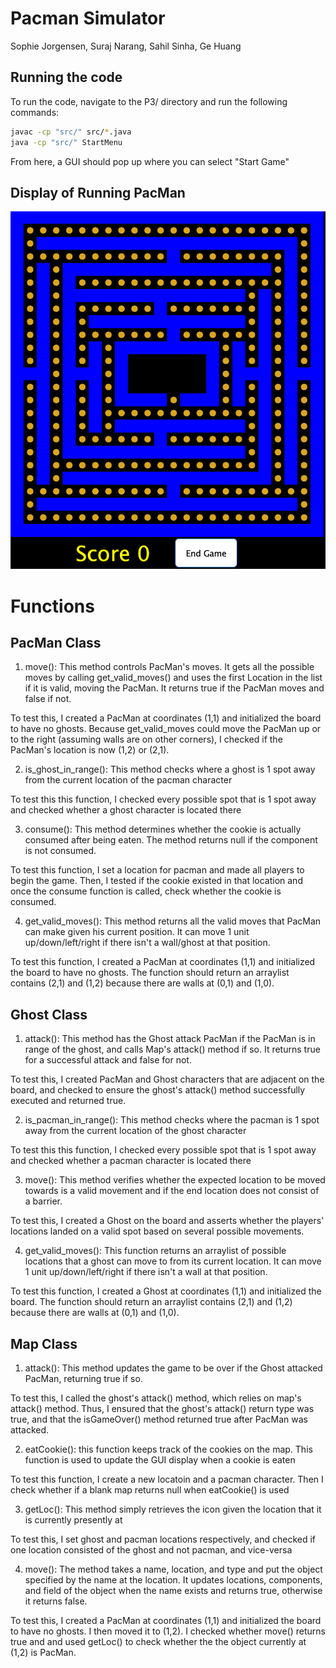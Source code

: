 # Pacman Simulator
Sophie Jorgensen, Suraj Narang, Sahil Sinha, Ge Huang

## Running the code
To run the code, navigate to the P3/ directory and run the following commands:

```bash
javac -cp "src/" src/*.java
java -cp "src/" StartMenu
```

From here, a GUI should pop up where you can select "Start Game"

## Display of Running PacMan
![PacMan View](PacMan.png)

# Functions

## PacMan Class
1. move(): This method controls PacMan's moves. It gets all the possible moves by calling get_valid_moves() and uses the first Location in the list if it is valid, moving the PacMan. It returns true if the PacMan moves and false if not.

To test this, I created a PacMan at coordinates (1,1) and initialized the board to have no ghosts. Because get_valid_moves could move the PacMan up or to the right (assuming walls are on other corners), I checked if the PacMan's location is now (1,2) or (2,1). 

2. is_ghost_in_range(): This method checks where a ghost is 1 spot away from the current location of the pacman character

To test this this function, I checked every possible spot that is 1 spot away and checked whether a ghost character is located there

3. consume(): This method determines whether the cookie is actually consumed after being eaten. The method returns null if the component is not consumed.

To test this function, I set a location for pacman and made all players to begin the game. Then, I tested if the cookie existed in that location and once the consume function is called, check whether the cookie is consumed.

4. get_valid_moves(): This method returns all the valid moves that PacMan can make given his current position. It can move 1 unit up/down/left/right if there isn't a wall/ghost at that position.

To test this function, I created a PacMan at coordinates (1,1) and initialized the board to have no ghosts. The function should return an arraylist contains (2,1) and (1,2) because there are walls at (0,1) and (1,0). 


## Ghost Class
1. attack(): This method has the Ghost attack PacMan if the PacMan is in range of the ghost, and calls Map's attack() method if so. It returns true for a successful attack and false for not.

To test this, I created PacMan and Ghost characters that are adjacent on the board, and checked to ensure the ghost's attack() method successfully executed and returned true.

2. is_pacman_in_range(): This method checks where the pacman is 1 spot away from the current location of the ghost character

To test this this function, I checked every possible spot that is 1 spot away and checked whether a pacman character is located there

3. move(): This method verifies whether the expected location to be moved towards is a valid movement and if the end location does not consist of a barrier. 

To test this, I created a Ghost on the board and asserts whether the players' locations landed on a valid spot based on several possible movements.

4. get_valid_moves(): This function returns an arraylist of possible locations that a ghost can move to from its current location. It can move 1 unit up/down/left/right if there isn't a wall at that position.

To test this function, I created a Ghost at coordinates (1,1) and initialized the board. The function should return an arraylist contains (2,1) and (1,2) because there are walls at (0,1) and (1,0). 

## Map Class
1. attack(): This method updates the game to be over if the Ghost attacked PacMan, returning true if so.

To test this, I called the ghost's attack() method, which relies on map's attack() method. Thus, I ensured that the ghost's attack() return type was true, and that the isGameOver() method returned true after PacMan was attacked.

2. eatCookie(): this function keeps track of the cookies on the map. This function is used to update the GUI display when a cookie is eaten

To test this function, I create a new locatoin and a pacman character. Then I check whether if a blank map returns null when eatCookie() is used

3. getLoc(): This method simply retrieves the icon given the location that it is currently presently at

To test this, I set ghost and pacman locations respectively, and checked if one location consisted of the ghost and not pacman, and vice-versa

4. move(): The method takes a name, location, and type and put the object specified by the name at the location. It updates locations, components, and field of the object when the name exists and returns true, otherwise it returns false.

To test this, I created a PacMan at coordinates (1,1) and initialized the board to have no ghosts. I then moved it to (1,2). I checked whether move() returns true and and used getLoc() to check whether the the object currently at (1,2) is PacMan.